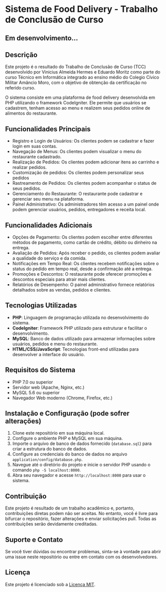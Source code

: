 # Sistema de Food Delivery - Trabalho de Conclusão de Curso
## Em desenvolvimento...

## Descrição

Este projeto é o resultado do Trabalho de Conclusão de Curso (TCC) desenvolvido por Vinicius Almeida Hermes e Eduardo Moritz como parte do curso Técnico em Informática integrado ao ensino médio do Colegio Cívico Militar Amâncio Moro, com o objetivo de obtenção da certificação no referido curso.

O sistema consiste em uma plataforma de food delivery desenvolvida em PHP utilizando o framework CodeIgniter. Ele permite que usuários se cadastrem, tenham acesso ao menu e realizem seus pedidos online de alimentos do restaurante.

## Funcionalidades Principais

- Registro e Login de Usuários: Os clientes podem se cadastrar e fazer login em suas contas.
- Navegação de Menus: Os clientes podem visualizar o menu do restaurante cadastrado.
- Realização de Pedidos: Os clientes podem adicionar itens ao carrinho e realizar pedidos.
- Customização de pedidos: Os clientes podem personalizar seus pedidos
- Rastreamento de Pedidos: Os clientes podem acompanhar o status de seus pedidos.
- Gerenciamento do Restaurante: O restaurante pode cadastrar e gerenciar seu menu na plataforma.
- Painel Administrativo: Os administradores têm acesso a um painel onde podem gerenciar usuários, pedidos, entregadores e receita local.

## Funcionalidades Adicionais

- Opções de Pagamento: Os clientes podem escolher entre diferentes métodos de pagamento, como cartão de crédito, débito ou dinheiro na entrega.
- Avaliação de Pedidos: Após receber o pedido, os clientes podem avaliar a qualidade do serviço e da comida.
- Notificações em Tempo Real: Os clientes recebem notificações sobre o status do pedido em tempo real, desde a confirmação até a entrega.
- Promoções e Descontos: O restaurante pode oferecer promoções e descontos especiais para atrair mais clientes.
- Relatórios de Desempenho: O painel administrativo fornece relatórios detalhados sobre as vendas, pedidos e clientes.

## Tecnologias Utilizadas

- **PHP**: Linguagem de programação utilizada no desenvolvimento do sistema.
- **CodeIgniter**: Framework PHP utilizado para estruturar e facilitar o desenvolvimento.
- **MySQL**: Banco de dados utilizado para armazenar informações sobre usuários, pedidos e menu do restaurante.
- **HTML/CSS/JavaScript**: Tecnologias front-end utilizadas para desenvolver a interface do usuário.

## Requisitos do Sistema

- PHP 7.0 ou superior
- Servidor web (Apache, Nginx, etc.)
- MySQL 5.6 ou superior
- Navegador Web moderno (Chrome, Firefox, etc.)

## Instalação e Configuração (pode sofrer alterações)

1. Clone este repositório em sua máquina local.
2. Configure o ambiente PHP e MySQL em sua máquina.
3. Importe o arquivo de banco de dados fornecido (`database.sql`) para criar a estrutura do banco de dados.
4. Configure as credenciais do banco de dados no arquivo `application/config/database.php`.
5. Navegue até o diretório do projeto e inicie o servidor PHP usando o comando `php -S localhost:8000`.
6. Abra seu navegador e acesse `http://localhost:8000` para usar o sistema.

## Contribuição

Este projeto é resultado de um trabalho acadêmico e, portanto, contribuições diretas podem não ser aceitas. No entanto, você é livre para bifurcar o repositório, fazer alterações e enviar solicitações pull. Todas as contribuições serão devidamente creditadas.

## Suporte e Contato

Se você tiver dúvidas ou encontrar problemas, sinta-se à vontade para abrir uma issue neste repositório ou entre em contato com os desenvolvedores.

## Licença

Este projeto é licenciado sob a [Licença MIT](LICENSE).
